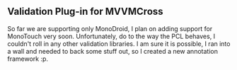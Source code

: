 Validation Plug-in for MVVMCross
-------------------------------

So far we are supporting only MonoDroid, I plan on adding support for MonoTouch very soon. Unfortunately, do to the way the PCL behaves, I couldn't roll in any other validation libraries. I am sure it is possible, I ran into a wall and needed to back some stuff out, so I created a new annotation framework :p.